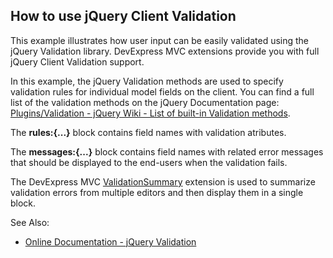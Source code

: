 

## How to use jQuery Client Validation

This example illustrates how user input can be easily validated using the jQuery Validation library. DevExpress MVC extensions provide you with full jQuery Client Validation support.

In this example, the jQuery Validation methods are used to specify validation rules for individual model fields on the client. You can find a full list of the validation methods on the jQuery Documentation page:  [Plugins/Validation - jQuery Wiki - List of built-in Validation methods](https://github.com/jquery-validation/jquery-validation/blob/master/README.md).

The  **rules:{...}**  block contains field names with validation atributes.

The  **messages:{...}**  block contains field names with related error messages that should be displayed to the end-users when the validation fails.

The DevExpress MVC  [ValidationSummary](http://help.devexpress.com/#AspNet/CustomDocument12360)  extension is used to summarize validation errors from multiple editors and then display them in a single block.

  
See Also:

-   [Online Documentation - jQuery Validation](http://help.devexpress.com/#AspNet/CustomDocument12061)
